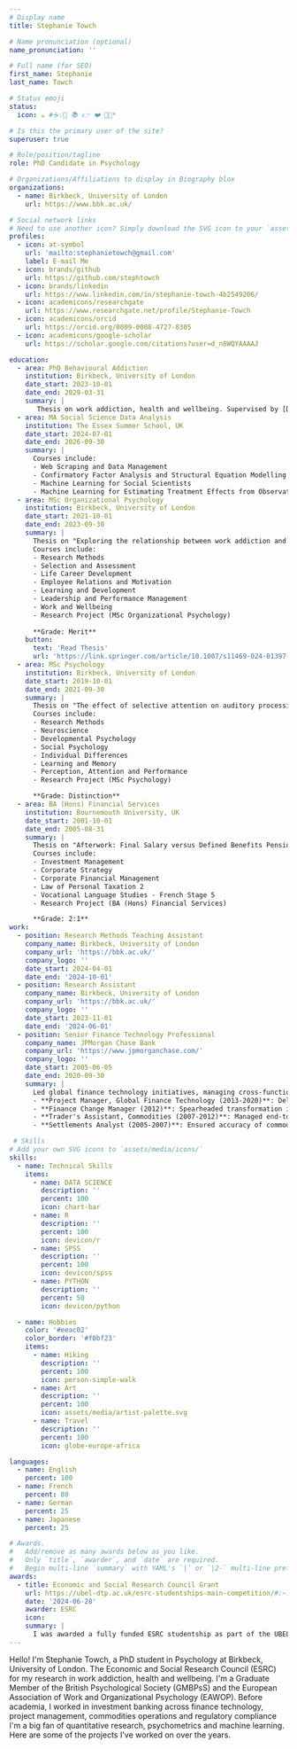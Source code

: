 ```yaml
---
# Display name
title: Stephanie Towch

# Name pronunciation (optional)
name_pronunciation: ''

# Full name (for SEO)
first_name: Stephanie
last_name: Towch

# Status emoji
status:
  icon: ☕️ #☕️💡💬 📚 👉 ❤️ 🦄✨*

# Is this the primary user of the site?
superuser: true

# Role/position/tagline
role: PhD Candidate in Psychology

# Organizations/Affiliations to display in Biography blox
organizations:
  - name: Birkbeck, University of London
    url: https://www.bbk.ac.uk/

# Social network links
# Need to use another icon? Simply download the SVG icon to your `assets/media/icons/` folder.
profiles:
  - icon: at-symbol
    url: 'mailto:stephanietowch@gmail.com'
    label: E-mail Me
  - icon: brands/github
    url: https://github.com/stephtowch
  - icon: brands/linkedin
    url: https://www.linkedin.com/in/stephanie-towch-4b2549206/
  - icon: academicons/researchgate
    url: https://www.researchgate.net/profile/Stephanie-Towch
  - icon: academicons/orcid
    url: https://orcid.org/0009-0008-4727-8305
  - icon: academicons/google-scholar
    url: https://scholar.google.com/citations?user=d_n8WQYAAAAJ

education:
  - area: PhD Behavioural Addiction
    institution: Birkbeck, University of London
    date_start: 2023-10-01
    date_end: 2029-03-31
    summary: |
       Thesis on work addiction, health and wellbeing. Supervised by [Dr. Halley M. Pontes](https://www.halleypontes.com/). Funded by the Economic and Social Research Council [ESRC](https://gtr.ukri.org/projects?ref=studentship-2920537), UK.
  - area: MA Social Science Data Analysis
    institution: The Essex Summer School, UK
    date_start: 2024-07-01
    date_end: 2026-09-30
    summary: |
      Courses include:
      - Web Scraping and Data Management
      - Confirmatory Factor Analysis and Structural Equation Modelling
      - Machine Learning for Social Scientists
      - Machine Learning for Estimating Treatment Effects from Observational Data
  - area: MSc Organizational Psychology
    institution: Birkbeck, University of London
    date_start: 2021-10-01
    date_end: 2023-09-30
    summary: |
      Thesis on "Exploring the relationship between work addiction and burnout" was published in The International Journal of Mental Health and Addictions. Supervised by [Dr. Halley M. Pontes](https://www.halleypontes.com/). 
      Courses include:
      - Research Methods
      - Selection and Assessment
      - Life Career Development
      - Employee Relations and Motivation
      - Learning and Development
      - Leadership and Performance Management
      - Work and Wellbeing
      - Research Project (MSc Organizational Psychology)
  
      **Grade: Merit**
    button:
      text: 'Read Thesis'
      url: 'https://link.springer.com/article/10.1007/s11469-024-01397-8'
  - area: MSc Psychology
    institution: Birkbeck, University of London
    date_start: 2019-10-01
    date_end: 2021-09-30
    summary: |
      Thesis on "The effect of selective attention on auditory processing: Detection accuracy of task-relevant frequencies versus task-irrelevant sounds. Supervised by [Prof. Fred Dick](https://scholar.google.co.uk/citations?user=PQAis5EAAAAJ&hl=en). 
      Courses include:
      - Research Methods
      - Neuroscience
      - Developmental Psychology
      - Social Psychology
      - Individual Differences 
      - Learning and Memory
      - Perception, Attention and Performance
      - Research Project (MSc Psychology)

      **Grade: Distinction**
  - area: BA (Hons) Financial Services
    institution: Bournemouth University, UK
    date_start: 2001-10-01
    date_end: 2005-08-31
    summary: |
      Thesis on "Afterwork: Final Salary versus Defined Benefits Pension Scheme"
      Courses include:
      - Investment Management
      - Corporate Strategy
      - Corporate Financial Management
      - Law of Personal Taxation 2
      - Vocational Language Studies - French Stage 5
      - Research Project (BA (Hons) Financial Services)

      **Grade: 2:1**
work:
  - position: Research Methods Teaching Assistant
    company_name: Birkbeck, University of London
    company_url: 'https://bbk.ac.uk/'
    company_logo: ''
    date_start: 2024-04-01
    date_end: '2024-10-01'
  - position: Research Assistant 
    company_name: Birkbeck, University of London
    company_url: 'https://bbk.ac.uk/'
    company_logo: ''
    date_start: 2023-11-01
    date_end: '2024-06-01'
  - position: Senior Finance Technology Professional
    company_name: JPMorgan Chase Bank
    company_url: 'https://www.jpmorganchase.com/'
    company_logo: ''
    date_start: 2005-06-05
    date_end: 2020-09-30
    summary: |
      Led global finance technology initiatives, managing cross-functional teams of 25+ across 8 locations. Progressed through multiple roles with increasing responsibility:
      - **Project Manager, Global Finance Technology (2013-2020)**: Delivered critical finance and regulatory projects while managing timelines, budgets, and stakeholder relationships.
      - **Finance Change Manager (2012)**: Spearheaded transformation initiatives and conducted change impact assessments for finance teams. 
      - **Trader's Assistant, Commodities (2007-2012)**: Managed end-to-end trade lifecycle and led system migration projects.
      - **Settlements Analyst (2005-2007)**: Ensured accuracy of commodities transactions while developing industry expertise.

 # Skills
# Add your own SVG icons to `assets/media/icons/`
skills:
  - name: Technical Skills
    items:
      - name: DATA SCIENCE
        description: ''
        percent: 100
        icon: chart-bar  
      - name: R
        description: ''
        percent: 100
        icon: devicon/r
      - name: SPSS
        description: ''
        percent: 100
        icon: devicon/spss
      - name: PYTHON
        description: ''
        percent: 50
        icon: devicon/python

  - name: Hobbies
    color: '#eeac02'
    color_border: '#f0bf23'
    items:
      - name: Hiking
        description: ''
        percent: 100
        icon: person-simple-walk
      - name: Art
        description: ''
        percent: 100
        icon: assets/media/artist-palette.svg
      - name: Travel
        description: ''
        percent: 100
        icon: globe-europe-africa

languages:
  - name: English
    percent: 100
  - name: French
    percent: 80
  - name: German
    percent: 25
  - name: Japanese
    percent: 25

# Awards.
#   Add/remove as many awards below as you like.
#   Only `title`, `awarder`, and `date` are required.
#   Begin multi-line `summary` with YAML's `|` or `|2-` multi-line prefix and indent 2 spaces below.
awards:
  - title: Economic and Social Research Council Grant
    url: https://ubel-dtp.ac.uk/esrc-studentships-main-competition/#:~:text=What's%20on%20offer,figure%20includes%20the%20London%20Allowance.
    date: '2024-06-28'
    awarder: ESRC
    icon: 
    summary: |
      I was awarded a fully funded ESRC studentship as part of the UBEL doctoral training program for my PhD in Psychology at Birkbeck, University of London to further my research in work addiction, health and wellbeing.
---
```


Hello! I'm Stephanie Towch, a PhD student in Psychology at Birkbeck, University of London. The Economic and Social Research Council (ESRC) for my research in work addiction, health and wellbeing. I'm a Graduate Member of the British Psychological Society (GMBPsS) and the European Association of Work and Organizational Psychology (EAWOP). Before academia, I worked in investment banking across finance technology, project management, commodities operations and regulatory compliance  I'm a big fan of quantitative research, psychometrics and machine learning. Here are some of the projects I've worked on over the years.


